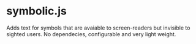 symbolic.js
===========

Adds text for symbols that are avaiable to screen-readers but invisible to sighted users.
No dependecies, configurable and very light weight.
